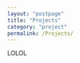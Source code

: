 ```yaml
---
layout: "postpage"
title: "Projects"
category: "project"
permalink: /Projects/
---
```


LOLOL